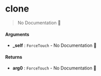 # clone

> No Documentation 🚧

#### Arguments

- **\_self** : `ForceTouch` \- No Documentation 🚧

#### Returns

- **arg0** : `ForceTouch` \- No Documentation 🚧